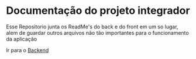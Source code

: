 # Documentação do projeto integrador

Esse Repositorio junta os ReadMe's do back e do front em um so lugar, alem de guardar outros arquivos não tão importantes para o funcionamento da aplicação

Ir para o <a href="https://github.com/StartSolidario/Backend?tab=readme-ov-file#startsolidario---backend">Backend</a>
